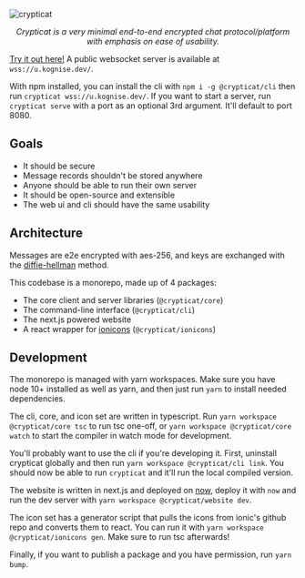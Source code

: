 ![crypticat](https://raw.githubusercontent.com/kognise/crypticat/master/assets/main-banner.png)

<center><em>Crypticat is a very minimal end-to-end encrypted chat protocol/platform with emphasis on ease of usability.</em></center>

[Try it out here!](https://c.kognise.dev/) A public websocket server is available at `wss://u.kognise.dev/`.

With npm installed, you can install the cli with `npm i -g @crypticat/cli` then run `crypticat wss://u.kognise.dev/`. If you want to start a server, run `crypticat serve` with a port as an optional 3rd argument. It'll default to port 8080.

## Goals

- It should be secure
- Message records shouldn't be stored anywhere
- Anyone should be able to run their own server
- It should be open-source and extensible
- The web ui and cli should have the same usability

## Architecture

Messages are e2e encrypted with aes-256, and keys are exchanged with the [diffie-hellman]([https://en.wikipedia.org/wiki/Diffie%E2%80%93Hellman_key_exchange](https://en.wikipedia.org/wiki/Diffie–Hellman_key_exchange)) method.

This codebase is a monorepo, made up of 4 packages:

- The core client and server libraries (`@crypticat/core`)
- The command-line interface (`@crypticat/cli`)
- The next.js powered website
- A react wrapper for [ionicons](https://ionicons.com/) (`@crypticat/ionicons`)

## Development

The monorepo is managed with yarn workspaces. Make sure you have node 10+ installed as well as yarn, and then just run `yarn` to install needed dependencies.

The cli, core, and icon set are written in typescript. Run `yarn workspace @crypticat/core tsc` to run tsc one-off, or `yarn workspace @crypticat/core watch` to start the compiler in watch mode for development.

You'll probably want to use the cli if you're developing it. First, uninstall crypticat globally and then run `yarn workspace @crypticat/cli link`. You should now be able to run `crypticat` and it'll run the local compiled version.

The website is written in next.js and deployed on [now](now.sh), deploy it with `now` and run the dev server with `yarn workspace @crypticat/website dev`.

The icon set has a generator script that pulls the icons from ionic's github repo and converts them to react. You can run it with `yarn workspace @crypticat/ionicons gen`. Make sure to run tsc afterwards!

Finally, if you want to publish a package and you have permission, run `yarn bump`.

